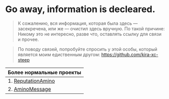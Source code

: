 # Go away, information is decleared.
> К сожалению, вся информация, которая была здесь — засекречена, или же — очистил здесь вручную. По такой причине: Никому это не интересно, разве что, оставлять ссылку для связи и прочее.

> По поводу связей, попробуйте спросить у этой особы, который является моим едиственным другом: https://github.com/kira-xc-steep

| Более нормальные проекты |
|-------------------------|
| 1. [ReputationAmino](https://github.com/itsdominus/ReputationAmino) |
| 2. [AminoMessage](https://github.com/itsdominus/AminoMessage) |
